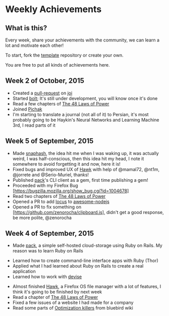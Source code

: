 Weekly Achievements
==================

What is this?
------------
Every week, share your achievements with the community, we can learn a lot and motivate each other!

To start, fork the [template](https://github.com/mdibaiee/weekly-achievements-template) repository or create your own.

You are free to put all kinds of achievements here.

Week 2 of October, 2015
-----------------------
* Created a [pull-request](https://github.com/hapijs/joi/pull/735) on [joi](https://github.com/hapijs/joi)
* Started [bolt](https://github.com/mdibaiee/bolt); It's still under development, you will know once it's done
* Read a few chapters of [The 48 Laws of Power](https://en.wikipedia.org/wiki/The_48_Laws_of_Power)
* Joined [Pichak](https://pichak.co)
* I'm starting to translate a journal (not all of it) to Persian, it's most probably going to be Haykin's Neural Networks and Learning Machine 3rd, I read parts of it

Week 5 of September, 2015
-------------------------
* Made [snaphash](https://github.com/mdibaiee/snaphash), the idea hit me when I was waking up, it was actually weird, I was half-conscious, then this idea hit my head, I note it somewhere to avoid forgetting it and now, here it is!
* Fixed bugs and improved UX of [Hawk](https://github.com/mdibaiee/Hawk) with help of @mamal72, @nt1m, @jorrete and @Serio-Muriel, thanks!
* Published [pack](https://github.com/mdibaiee/pack)'s CLI client as a gem, first time publishing a gem!
* Proceeded with my Firefox Bug [https://bugzilla.mozilla.org/show_bug.cgi?id=1004678]
* Read two chapters of [The 48 Laws of Power](https://en.wikipedia.org/wiki/The_48_Laws_of_Power)
* Opened a PR to add [locus](https://github.com/alidavut/locus) to [awesome-nodejs](https://github.com/sindresorhus/awesome-nodejs/pull/363)
* Opened a PR to fix something on [https://github.com/zenorocha/clipboard.js], didn't get a good response, be more polite, @zenorocha

Week 4 of September, 2015
-------------------------

* Made [pack](https://github.com/mdibaiee/pack), a simple self-hosted cloud-storage using Ruby on Rails. My reason was to learn Ruby on Rails
 - Learned how to create command-line interface apps with Ruby (Thor)
 - Applied what I had learned about Ruby on Rails to create a real application
 - Learned how to work with [devise](https://github.com/plataformatec/devise)
* Almost finished [Hawk](https://github.com/mdibaiee/Hawk), a Firefox OS file manager with a lot of features, I think it's going to be finished by next week
* Read a chapter of [The 48 Laws of Power](https://en.wikipedia.org/wiki/The_48_Laws_of_Power)
* Fixed a few issues of a website I had made for a company
* Read some parts of [Optimization killers](https://github.com/petkaantonov/bluebird/wiki/Optimization-killers) from bluebird wiki

